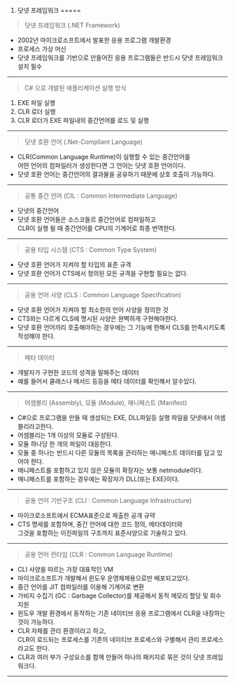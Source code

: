 1. 닷넷 프레임워크
=====
> 닷넷 프레임워크 (.NET Framework)
- 2002년 마이크로소프트에서 발표한 응용 프로그램 개발환경
- 프로세스 가상 머신
- 닷넷 프레임워크를 기반으로 만들어진 응용 프로그램들은 반드시 닷넷 프레임워크 설치 필수
---
> C# 으로 개발된 애플리케이션 실행 방식
1. EXE 파일 실행
2. CLR 로더 실행
3. CLR 로더가 EXE 파일내의 중간언어를 로드 및 실행
---
> 닷넷 호환 언어 (.Net-Compliant Language)
- CLR(Common Language Runtime)이 실행할 수 있는 중간언어를 <br>
 어떤 언어의 컴파일러가 생성한다면
그 언어는 닷넷 호환 언어이다.
- 닷넷 호환 언어는 중간언어의 결과물을 공유하기 때문에 상호 호출이 가능하다.
---
> 공통 중간 언어 (CIL : Common Intermediate Language)
- 닷넷의 중간언어
- 닷넷 호환 언어들은 소스코들르 중간언어로 컴파일하고 <br> 
CLR이 실행 될 때 중간언어를 CPU의 기계어로 최종 번역한다.
---
> 공용 타입 시스템 (CTS : Common Type System)
- 닷넷 호환 언어가 지켜야 할 타입의 표준 규격
- 닷넷 호환 언어가 CTS에서 정의된 모든 규격을 구현할 필요는 없다.
---
> 공용 언어 사양 (CLS : Common Language Specification)
- 닷넷 호환 언어가 지켜야 할 최소한의 언어 사양을 정의한 것
- CTS와는 다르게 CLS에 명시된 사양은 완벽하게 구현해야한다.
- 닷넷 호환 언어끼리 호출해야하는 경우에는 그 기능에 한해서 CLS를 만족시키도록 작성해야 한다.
---
> 메타 데이터
- 개발자가 구현한 코드의 성격을 말해주는 데이터
- 예를 들어서 클래스나 메서드 등등을 메타 데이터를 확인해서 알수있다.
---
> 어셈블리 (Assembly), 모듈 (Module), 매니페스트 (Manifest)
- C#으로 프로그램을 만들 때 생성되는 EXE, DLL파일등 실행 파일을 닷넷에서 어셈블리라고한다.
- 어셈블리는 1개 이상의 모듈로 구성된다.
- 모듈 하나당 한 개의 파일이 대응한다.
- 모듈 중 하나는 반드시 다른 모듈의 목록을 관리하는 매니페스트 데이터를 담고 있어야 한다.
- 매니페스트를  포함하고 있지 않은 모듈의 확장자는 보통 netmodule이다.
- 매니페스트를 포함하는 경우에는 확장자가 DLL(또는 EXE)이다.
---
> 공용 언어 기반구조 (CLI : Common Language Infrastructure)
- 마이크로소프트에서 ECMA표준으로 제출한 공개 규약
- CTS 명세를 포함하며, 중간 언어에 대한 코드 정의, 메타데이터와 <br>
그것을 포함하는 이진파일의 구조까지 표준사양으로 기술하고 있다.
---
> 공용 언어 런타임 (CLR : Common Language Runtime)
- CLI 사양을 따르는 가장 대표적인 VM
- 마이크로소프트가 개발해서 윈도우 운영체제용으로만 배포되고있다.
- 중간 언어를 JIT 컴파일러를 이용해 기계어로 변환
- 가비지 수집기 (GC : Garbage Collector)를 제공해서 동적 메모리 할당 및 회수 지원
- 윈도우 개발 환경에서 동작하는 기존 네이티브 응용 프로그램에서 CLR을 내장하는 것이 가능하다.
- CLR 자체를 관리 환경이라고 하고, <br>
CLR이 로드되는 프로세스를 기존의 네이티브 프로세스와 구별해서 관리 프로세스라고도 한다.
- CLR과 여러 부가 구성요소를 함께 만들어 하나의 패키지로 묶은 것이 닷넷 프레임워크다.
---